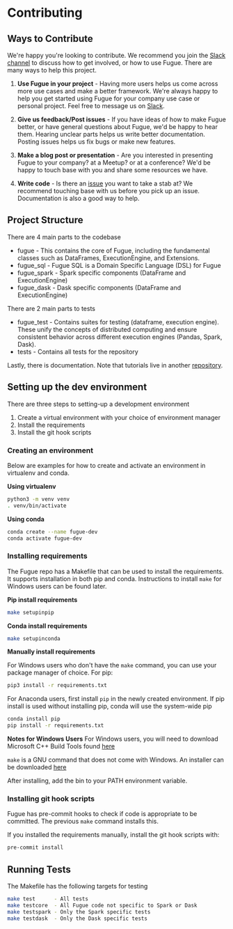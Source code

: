 # Contributing

## Ways to Contribute

We're happy you're looking to contribute. We recommend you join the [Slack channel](slack.fugue.ai) to discuss how to get involved, or how to use Fugue. There are many ways to help this project.

1.  **Use Fugue in your project** - Having more users helps us come across more use cases and make a better framework. We're always happy to help you get started using Fugue for your company use case or personal project. Feel free to message us on [Slack](slack.fugue.ai).

2.  **Give us feedback/Post issues** - If you have ideas of how to make Fugue better, or have general questions about Fugue, we'd be happy to hear them. Hearing unclear parts helps us write better documentation. Posting issues helps us fix bugs or make new features.

3.  **Make a blog post or presentation** - Are you interested in presenting Fugue to your company? at a Meetup? or at a conference? We'd be happy to touch base with you and share some resources we have.

4.  **Write code** - Is there an [issue](https://github.com/fugue-project/fugue/issues) you want to take a stab at? We recommend touching base with us before you pick up an issue. Documentation is also a good way to help.

## Project Structure

There are 4 main parts to the codebase

-   fugue - This contains the core of Fugue, including the fundamental classes such as DataFrames, ExecutionEngine, and Extensions.
-   fugue_sql - Fugue SQL is a Domain Specific Language (DSL) for Fugue
-   fugue_spark - Spark specific components (DataFrame and ExecutionEngine)
-   fugue_dask - Dask specific components (DataFrame and ExecutionEngine)

There are 2 main parts to tests

-   fugue_test - Contains suites for testing (dataframe, execution engine). These unify the concepts of distributed computing and ensure consistent behavior across different execution engines (Pandas, Spark, Dask).
-   tests - Contains all tests for the repository

Lastly, there is documentation. Note that tutorials live in another [repository](https://github.com/fugue-project/tutorials).

## Setting up the dev environment

There are three steps to setting-up a development environment

1.  Create a virtual environment with your choice of environment manager
2.  Install the requirements
3.  Install the git hook scripts

### Creating an environment

Below are examples for how to create and activate an environment in virtualenv and conda.

**Using virtualenv**

```bash
python3 -m venv venv
. venv/bin/activate
```

**Using conda**

```bash
conda create --name fugue-dev
conda activate fugue-dev
```

### Installing requirements

The Fugue repo has a Makefile that can be used to install the requirements. It supports installation in both pip and conda. Instructions to install `make` for Windows users can be found later.

**Pip install requirements**

```bash
make setupinpip
```

**Conda install requirements**

```bash
make setupinconda
```

**Manually install requirements**

For Windows users who don't have the `make` command, you can use your package manager of choice. For pip:

```bash
pip3 install -r requirements.txt
```

For Anaconda users, first install `pip` in the newly created environment. If pip install is used without installing pip, conda will use the system-wide pip

```bash
conda install pip
pip install -r requirements.txt
```

**Notes for Windows Users**
For Windows users, you will need to download Microsoft C++ Build Tools found [here](https://visualstudio.microsoft.com/visual-cpp-build-tools/)

`make` is a GNU command that does not come with Windows. An installer can be downloaded [here](http://gnuwin32.sourceforge.net/packages/make.htm)

After installing, add the bin to your PATH environment variable.

### Installing git hook scripts

Fugue has pre-commit hooks to check if code is appropriate to be committed. The previous `make` command installs this.

If you installed the requirements manually, install the git hook scripts with:

```bash
pre-commit install
```

## Running Tests

The Makefile has the following targets for testing

```bash
make test      - All tests
make testcore  - All Fugue code not specific to Spark or Dask
make testspark - Only the Spark specific tests
make testdask  - Only the Dask specific tests
```

